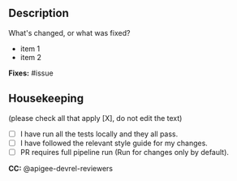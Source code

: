 ## Description
What's changed, or what was fixed?

- item 1
- item 2

**Fixes:** #issue

## Housekeeping
(please check all that apply [X], do not edit the text)
- [ ] I have run all the tests locally and they all pass.
- [ ] I have followed the relevant style guide for my changes.
- [ ] PR requires full pipeline run (Run for changes only by default).

**CC:** @apigee-devrel-reviewers
